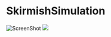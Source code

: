 # SkirmishSimulation


![ScreenShot](https://raw.github.com/FutureVR/SkirmishSimulation/master/media/skirmish_1.PNG)
<img src="https://raw.github.com/FutureVR/SkirmishSimulation/master/media/skirmish_1.PNG" />


